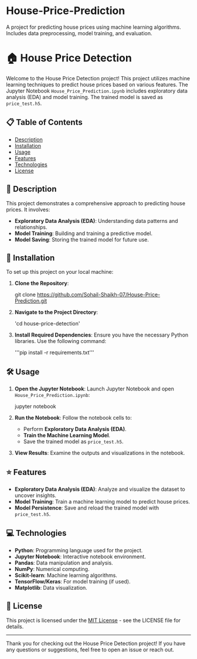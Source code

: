 # House-Price-Prediction
A project for predicting house prices using machine learning algorithms. Includes data preprocessing, model training, and evaluation.


# 🏠 House Price Detection

Welcome to the House Price Detection project! This project utilizes machine learning techniques to predict house prices based on various features. The Jupyter Notebook `House_Price_Prediction.ipynb` includes exploratory data analysis (EDA) and model training. The trained model is saved as `price_test.h5`.

## 📋 Table of Contents

- [Description](#description)
- [Installation](#installation)
- [Usage](#usage)
- [Features](#features)
- [Technologies](#technologies)
- [License](#license)

## 📝 Description

This project demonstrates a comprehensive approach to predicting house prices. It involves:

- **Exploratory Data Analysis (EDA)**: Understanding data patterns and relationships.
- **Model Training**: Building and training a predictive model.
- **Model Saving**: Storing the trained model for future use.

## 🚀 Installation

To set up this project on your local machine:

1. **Clone the Repository**:

    git clone https://github.com/Sohail-Shaikh-07/House-Price-Prediction.git
 

2. **Navigate to the Project Directory**:
    
    'cd house-price-detection'
    

3. **Install Required Dependencies**:
    Ensure you have the necessary Python libraries. Use the following command:
  
    '''pip install -r requirements.txt'''
  

## 🛠️ Usage

1. **Open the Jupyter Notebook**:
    Launch Jupyter Notebook and open `House_Price_Prediction.ipynb`:

    jupyter notebook


2. **Run the Notebook**:
    Follow the notebook cells to:
    - Perform **Exploratory Data Analysis (EDA)**.
    - **Train the Machine Learning Model**.
    - Save the trained model as `price_test.h5`.

3. **View Results**:
    Examine the outputs and visualizations in the notebook.

## ⭐ Features

- **Exploratory Data Analysis (EDA)**: Analyze and visualize the dataset to uncover insights.
- **Model Training**: Train a machine learning model to predict house prices.
- **Model Persistence**: Save and reload the trained model with `price_test.h5`.

## 💻 Technologies

- **Python**: Programming language used for the project.
- **Jupyter Notebook**: Interactive notebook environment.
- **Pandas**: Data manipulation and analysis.
- **NumPy**: Numerical computing.
- **Scikit-learn**: Machine learning algorithms.
- **TensorFlow/Keras**: For model training (if used).
- **Matplotlib**: Data visualization.


## 📄 License

This project is licensed under the [MIT License](LICENSE) - see the LICENSE file for details.

---

Thank you for checking out the House Price Detection project! If you have any questions or suggestions, feel free to open an issue or reach out.


